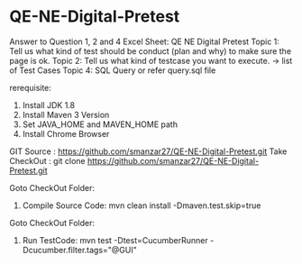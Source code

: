 # QE-NE-Digital-Pretest

Answer to Question 1, 2 and 4 
Excel Sheet: QE NE Digital Pretest
Topic 1: Tell us what kind of test should be conduct (plan and why) to make sure the page is ok. 
Topic 2: Tell us what kind of testcase you want to execute. -> list of Test Cases
Topic 4: SQL Query or refer query.sql file

rerequisite:
1. Install JDK 1.8
2. Install Maven 3 Version
3. Set JAVA_HOME and MAVEN_HOME path
4. Install Chrome Browser

GIT Source		: 	https://github.com/smanzar27/QE-NE-Digital-Pretest.git
Take CheckOut	: 	git clone https://github.com/smanzar27/QE-NE-Digital-Pretest.git


Goto CheckOut Folder:
1. Compile Source Code:		mvn clean install -Dmaven.test.skip=true

Goto CheckOut Folder:
1. Run TestCode:			mvn test -Dtest=CucumberRunner -Dcucumber.filter.tags="@GUI"


 
